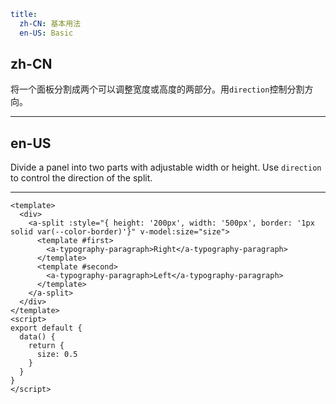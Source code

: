 ```yaml
title:
  zh-CN: 基本用法
  en-US: Basic
```

## zh-CN

将一个面板分割成两个可以调整宽度或高度的两部分。用`direction`控制分割方向。

---

## en-US

Divide a panel into two parts with adjustable width or height. Use `direction` to control the direction of the split.

---

```vue
<template>
  <div>
    <a-split :style="{ height: '200px', width: '500px', border: '1px solid var(--color-border)'}" v-model:size="size">
      <template #first>
        <a-typography-paragraph>Right</a-typography-paragraph>
      </template>
      <template #second>
        <a-typography-paragraph>Left</a-typography-paragraph>
      </template>
    </a-split>
  </div>
</template>
<script>
export default {
  data() {
    return {
      size: 0.5
    }
  }
}
</script>
```
